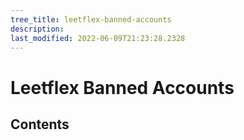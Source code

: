 ```yaml
---
tree_title: leetflex-banned-accounts
description: 
last_modified: 2022-06-09T21:23:28.2328
---
```


# Leetflex Banned Accounts

## Contents
